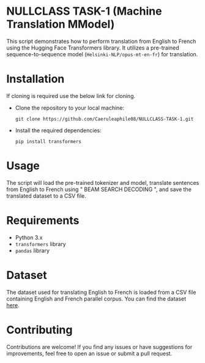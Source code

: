 # NULLCLASS TASK-1 (Machine Translation MModel)

This script demonstrates how to perform translation from English to French using the Hugging Face Transformers library. It utilizes a pre-trained sequence-to-sequence model (`Helsinki-NLP/opus-mt-en-fr`) for translation.

# Installation

If cloning is required use the below link for cloning.

- Clone the repository to your local machine:

    ```
    git clone https://github.com/Caeruleaphile08/NULLCLASS-TASK-1.git
    ```

- Install the required dependencies:

    ```
    pip install transformers
    ```
# Usage

The script will load the pre-trained tokenizer and model, translate sentences from English to French using " BEAM SEARCH DECODING ", and save the translated dataset to a CSV file.

# Requirements

- Python 3.x
- `transformers` library
- `pandas` library
  
# Dataset 

The dataset used for translating English to French is loaded from a CSV file containing English and French parallel corpus. You can find the dataset [here]([link_to_dataset](https://www.kaggle.com/datasets/adewoleakorede/english-french-translation)).


# Contributing

Contributions are welcome! If you find any issues or have suggestions for improvements, feel free to open an issue or submit a pull request.
